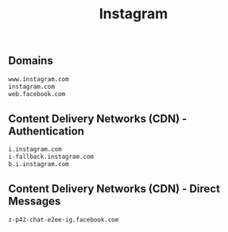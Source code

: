 


<h1 align="center">Instagram</h1>  

<br>

## Domains


```html
www.instagram.com
instagram.com
web.facebook.com
```  


## Content Delivery Networks (CDN) - Authentication


```html
i.instagram.com
i-fallback.instagram.com
b.i.instagram.com
```  


## Content Delivery Networks (CDN) - Direct Messages


```html
z-p42-chat-e2ee-ig.facebook.com
```  

